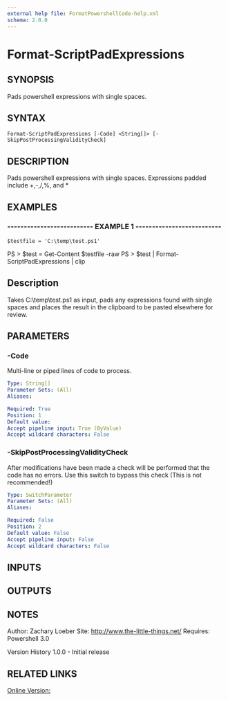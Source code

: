 ```yaml
---
external help file: FormatPowershellCode-help.xml
schema: 2.0.0
---
```


# Format-ScriptPadExpressions
## SYNOPSIS
Pads powershell expressions with single spaces.

## SYNTAX

```
Format-ScriptPadExpressions [-Code] <String[]> [-SkipPostProcessingValidityCheck]
```

## DESCRIPTION
Pads powershell expressions with single spaces.
Expressions padded include +,-,/,%, and *

## EXAMPLES

### -------------------------- EXAMPLE 1 --------------------------
```
$testfile = 'C:\temp\test.ps1'
```

PS \> $test = Get-Content $testfile -raw
PS \> $test | Format-ScriptPadExpressions | clip

Description
-----------
Takes C:\temp\test.ps1 as input, pads any expressions found with single spaces and places the result in the clipboard 
to be pasted elsewhere for review.

## PARAMETERS

### -Code
Multi-line or piped lines of code to process.

```yaml
Type: String[]
Parameter Sets: (All)
Aliases: 

Required: True
Position: 1
Default value: 
Accept pipeline input: True (ByValue)
Accept wildcard characters: False
```

### -SkipPostProcessingValidityCheck
After modifications have been made a check will be performed that the code has no errors.
Use this switch to bypass this check 
\(This is not recommended!\)

```yaml
Type: SwitchParameter
Parameter Sets: (All)
Aliases: 

Required: False
Position: 2
Default value: False
Accept pipeline input: False
Accept wildcard characters: False
```

## INPUTS

## OUTPUTS

## NOTES
Author: Zachary Loeber
Site: http://www.the-little-things.net/
Requires: Powershell 3.0

Version History
1.0.0 - Initial release

## RELATED LINKS

[Online Version:]()


